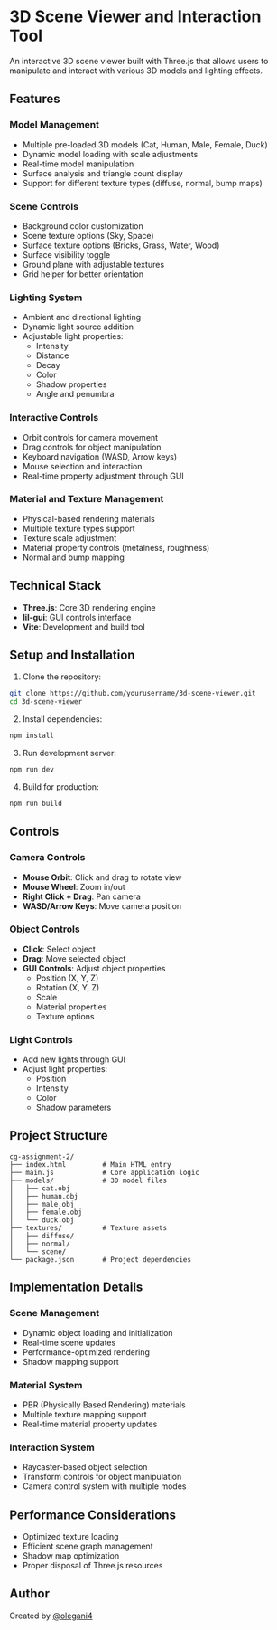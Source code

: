 # 3D Scene Viewer and Interaction Tool

An interactive 3D scene viewer built with Three.js that allows users to manipulate and interact with various 3D models and lighting effects.

## Features

### Model Management
- Multiple pre-loaded 3D models (Cat, Human, Male, Female, Duck)
- Dynamic model loading with scale adjustments
- Real-time model manipulation
- Surface analysis and triangle count display
- Support for different texture types (diffuse, normal, bump maps)

### Scene Controls
- Background color customization
- Scene texture options (Sky, Space)
- Surface texture options (Bricks, Grass, Water, Wood)
- Surface visibility toggle
- Ground plane with adjustable textures
- Grid helper for better orientation

### Lighting System
- Ambient and directional lighting
- Dynamic light source addition
- Adjustable light properties:
  - Intensity
  - Distance
  - Decay
  - Color
  - Shadow properties
  - Angle and penumbra

### Interactive Controls
- Orbit controls for camera movement
- Drag controls for object manipulation
- Keyboard navigation (WASD, Arrow keys)
- Mouse selection and interaction
- Real-time property adjustment through GUI

### Material and Texture Management
- Physical-based rendering materials
- Multiple texture types support
- Texture scale adjustment
- Material property controls (metalness, roughness)
- Normal and bump mapping

## Technical Stack

- **Three.js**: Core 3D rendering engine
- **lil-gui**: GUI controls interface
- **Vite**: Development and build tool

## Setup and Installation

1. Clone the repository:
```bash
git clone https://github.com/yourusername/3d-scene-viewer.git
cd 3d-scene-viewer
```

2. Install dependencies:
```bash
npm install
```

3. Run development server:
```bash
npm run dev
```

4. Build for production:
```bash
npm run build
```

## Controls

### Camera Controls
- **Mouse Orbit**: Click and drag to rotate view
- **Mouse Wheel**: Zoom in/out
- **Right Click + Drag**: Pan camera
- **WASD/Arrow Keys**: Move camera position

### Object Controls
- **Click**: Select object
- **Drag**: Move selected object
- **GUI Controls**: Adjust object properties
  - Position (X, Y, Z)
  - Rotation (X, Y, Z)
  - Scale
  - Material properties
  - Texture options

### Light Controls
- Add new lights through GUI
- Adjust light properties:
  - Position
  - Intensity
  - Color
  - Shadow parameters

## Project Structure

```
cg-assignment-2/
├── index.html         # Main HTML entry
├── main.js            # Core application logic
├── models/            # 3D model files
│   ├── cat.obj
│   ├── human.obj
│   ├── male.obj
│   ├── female.obj
│   └── duck.obj
├── textures/          # Texture assets
│   ├── diffuse/
│   ├── normal/
│   └── scene/
└── package.json       # Project dependencies
```

## Implementation Details

### Scene Management
- Dynamic object loading and initialization
- Real-time scene updates
- Performance-optimized rendering
- Shadow mapping support

### Material System
- PBR (Physically Based Rendering) materials
- Multiple texture mapping support
- Real-time material property updates

### Interaction System
- Raycaster-based object selection
- Transform controls for object manipulation
- Camera control system with multiple modes

## Performance Considerations

- Optimized texture loading
- Efficient scene graph management
- Shadow map optimization
- Proper disposal of Three.js resources

## Author

Created by [@olegani4](https://github.com/olegani4)